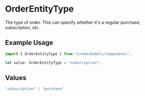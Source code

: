 # OrderEntityType

The type of order. This can specify whether it's a regular purchase, subscription, etc.

## Example Usage

```typescript
import { OrderEntityType } from "creem/models/components";

let value: OrderEntityType = "subscription";
```

## Values

```typescript
"subscription" | "purchase"
```